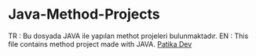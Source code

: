 # Java-Method-Projects
TR : Bu dosyada JAVA ile yapılan methot projeleri bulunmaktadır.
EN : This file contains method project made with JAVA.
[Patika Dev](https://app.patika.dev)

